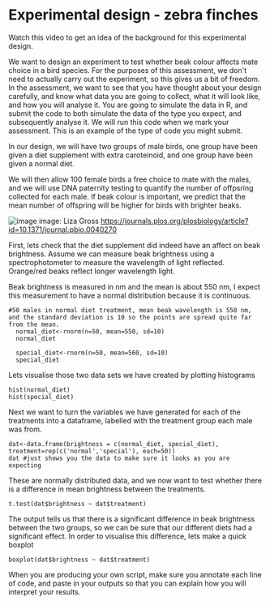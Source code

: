 # Experimental design - zebra finches

Watch this video to get an idea of the background for this experimental design.


We want to design an experiment to test whether beak colour affects mate choice in a bird species. For the purposes of this assessment, we don't need to actually carry out the experiment, so this gives us a bit of freedom. In the assessment, we want to see that you have thought about your design carefully, and know what data you are going to collect, what it will look like, and how you will analyse it. You are going to simulate the data in R, and submit the code to both simulate the data of the type you expect, and subsequently analyse it. We will run this code when we mark your assessment. This is an example of the type of code you might submit.

In our design, we will have two groups of male birds, one group have been given a diet supplement with extra caroteinoid, and one group have been given a normal diet.

We will then allow 100 female birds a free choice to mate with the males, and we will use DNA paternity testing to quantify the number of offpsring collected for each male. If beak colour is important, we predict that the mean number of offspring will be higher for birds with brighter beaks.

![image](https://upload.wikimedia.org/wikipedia/commons/c/c2/Zebra_finch_group.png)
image: Liza Gross https://journals.plos.org/plosbiology/article?id=10.1371/journal.pbio.0040270


First, lets check that the diet supplement did indeed have an affect on beak brightness. Assume we can measure beak brightness using a spectrophotometer to measure the wavelength of light reflected. Orange/red beaks reflect longer wavelength light.

Beak brightness is measured in nm and the mean is about 550 nm, I expect this measurement to have a normal distribution because it is continuous.

```
#50 males in normal diet treatment, mean beak wavelength is 550 nm, and the standard deviation is 10 so the points are spread quite far from the mean.
  normal_diet<-rnorm(n=50, mean=550, sd=10)
  normal_diet

  special_diet<-rnorm(n=50, mean=560, sd=10)
  special_diet
```
Lets visualise those two data sets we have created by plotting histograms

```
hist(normal_diet)
hist(special_diet)

```
Next we want to turn the variables we have generated for each of the treatments into a dataframe, labelled with the treatment group each male was from.

```
dat<-data.frame(brightness = c(normal_diet, special_diet), treatment=rep(c('normal','special'), each=50))
dat #just shows you the data to make sure it looks as you are expecting

```
These are normally distributed data, and we now want to test whether there is a difference in mean brightness between the treatments.

```
t.test(dat$brightness ~ dat$treatment)
```

The output tells us that there is a significant difference in beak brightness between the two groups, so we can be sure that our different diets had a significant effect. In order to visualise this difference, lets make a quick boxplot
```
boxplot(dat$brightness ~ dat$treatment)
```
When you are producing your own script, make sure you annotate each line of code, and paste in your outputs so that you can explain how you will interpret your results.



